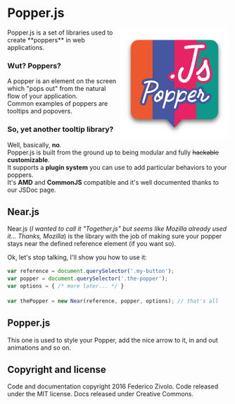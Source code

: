 # Popper.js

<img src="popperjs.png" align="right" width=250>
Popper.js is a set of libraries used to create **poppers** in web applications.

### Wut? Poppers?
A popper is an element on the screen which "pops out" from the natural flow of your application.  
Common examples of poppers are tooltips and popovers.

### So, yet another tooltip library?
Well, basically, **no**.  
Popper.js is built from the ground up to being modular and fully ~~hackable~~ **customizable**.  
It supports a **plugin system** you can use to add particular behaviors to your poppers.  
It's **AMD** and **CommonJS** compatible and it's well documented thanks to our JSDoc page.

## Near.js

Near.js (*I wanted to call it "Together.js" but seems like Mozilla already used it... Thanks, Mozilla*) is the library with the job of making sure your popper stays near the defined reference element (if you want so).

Ok, let's stop talking, I'll show you how to use it:

```js
var reference = document.querySelector('.my-button');
var popper = document.querySelector('.the-popper');
var options = { /* more later... */ }

var thePopper = new Near(reference, popper, options); // that's all
```

## Popper.js

This one is used to style your Popper, add the nice arrow to it, in and out animations and so on.

## Copyright and license

Code and documentation copyright 2016 Federico Zivolo. Code released under the MIT license. Docs released under Creative Commons.
